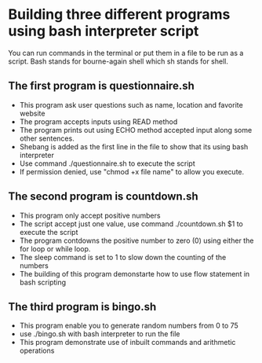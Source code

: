 # Building three different programs using bash interpreter script 
You can run commands in the terminal or put them in a file to be run as a script. Bash stands for bourne-again shell which sh stands for shell.

## The first program is questionnaire.sh

* This program ask user questions such as name, location and favorite website
* The program accepts inputs using READ method 
* The program prints out using ECHO method accepted input along some other sentences.
* Shebang is added as the first line in the file to show that its using bash interpreter
* Use command ./questionnaire.sh to execute the script
* If permission denied, use "chmod +x file name" to allow you execute.

## The second program is countdown.sh

* This program only accept positive numbers
* The script accept just one value, use command ./countdown.sh $1 to execute the script
* The program contdowns the positive number to zero (0) using either the for loop or while loop.
* The sleep command is set to 1 to slow down the counting of the numbers
* The building of this program demonstarte how to use flow statement in bash scripting

## The third program is bingo.sh

* This program enable you to generate random numbers from 0 to 75
* use ./bingo.sh with bash interpreter to run the file
* This program demonstrate use of inbuilt commands and arithmetic operations
